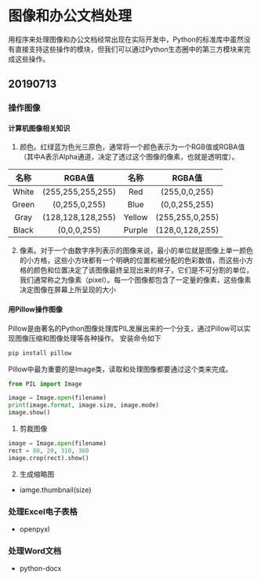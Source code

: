 # 图像和办公文档处理
用程序来处理图像和办公文档经常出现在实际开发中，Python的标准库中虽然没有直接支持这些操作的模块，但我们可以通过Python生态圈中的第三方模块来完成这些操作。

## 20190713
### 操作图像
#### 计算机图像相关知识
1. 颜色。红绿蓝为色光三原色，通常将一个颜色表示为一个RGB值或RGBA值（其中A表示Alpha通道，决定了透过这个图像的像素，也就是透明度）。

|  名称  |RGBA值|名称|RGBA值|
| :------: | :------: |  :------: | :------: |
|White|(255,255,255,255)|Red|(255,0,0,255)|
|Green|(0,255,0,255)|Blue|(0,0,255,255)|
|Gray|(128,128,128,255)|Yellow|(255,255,0,255)|
|Black|(0,0,0,255)|Purple|(128,0,128,255)|

2. 像素。对于一个由数字序列表示的图像来说，最小的单位就是图像上单一颜色的小方格，这些小方块都有一个明确的位置和被分配的色彩数值，而这些小方格的颜色和位置决定了该图像最终呈现出来的样子，它们是不可分割的单位，我们通常称之为像素（pixel）。每一个图像都包含了一定量的像素，这些像素决定图像在屏幕上所呈现的大小

#### 用Pillow操作图像
Pillow是由著名的Python图像处理库PIL发展出来的一个分支，通过Pillow可以实现图像压缩和图像处理等各种操作。
安装命令如下
```Python
pip install pillow
```
Pillow中最为重要的是Image类，读取和处理图像都要通过这个类来完成。
```Python
from PIL import Image

image = Image.open(filename)
print(image.format, image.size, image.mode)
image.show()
```

1. 剪裁图像
```Python
image = Image.open(filename)
rect = 80, 20, 310, 360
image.crop(rect).show()
```
2. 生成缩略图
- iamge.thumbnail(size)
 
### 处理Excel电子表格
- openpyxl

### 处理Word文档
- python-docx
